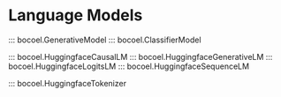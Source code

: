 # Language Models

::: bocoel.GenerativeModel
::: bocoel.ClassifierModel

::: bocoel.HuggingfaceCausalLM
::: bocoel.HuggingfaceGenerativeLM
::: bocoel.HuggingfaceLogitsLM
::: bocoel.HuggingfaceSequenceLM

::: bocoel.HuggingfaceTokenizer
